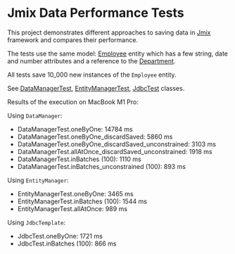 # Jmix Data Performance Tests

This project demonstrates different approaches to saving data in [Jmix](https://jmix.io) framework and compares their performance.

The tests use the same model: [Employee](src/main/java/com/company/demo/entity/Employee.java) entity which has a few string, date and number attributes and a reference to the [Department](src/main/java/com/company/demo/entity/Department.java).

All tests save 10_000 new instances of the `Employee` entity.

See [DataManagerTest](src/test/java/com/company/demo/DataManagerTest.java), [EntityManagerTest](src/test/java/com/company/demo/EntityManagerTest.java), [JdbcTest](src/test/java/com/company/demo/JdbcTest.java) classes.

Results of the execution on MacBook M1 Pro:

Using `DataManager`:

- DataManagerTest.oneByOne: 14784 ms
- DataManagerTest.oneByOne_discardSaved: 5860 ms
- DataManagerTest.oneByOne_discardSaved_unconstrained: 3103 ms
- DataManagerTest.allAtOnce_discardSaved_unconstrained: 1918 ms
- DataManagerTest.inBatches (100): 1110 ms
- DataManagerTest.inBatches_unconstrained (100): 893 ms

Using `EntityManager`:

- EntityManagerTest.oneByOne: 3465 ms
- EntityManagerTest.inBatches (100): 1544 ms
- EntityManagerTest.allAtOnce: 989 ms

Using `JdbcTemplate`:

- JdbcTest.oneByOne: 1721 ms
- JdbcTest.inBatches (100): 866 ms
